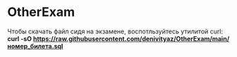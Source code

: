 # OtherExam
Чтобы скачать файл сидя на экзамене, воспотльзуйтесь утилитой curl:
**curl -sO https://raw.githubusercontent.com/denivityaz/OtherExam/main/номер_билета.sql**
